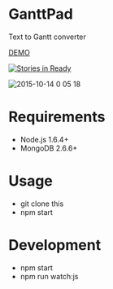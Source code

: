 # GanttPad

Text to Gantt converter

[DEMO](http://ganttpad.herokuapp.com/)

[![Stories in Ready](https://badge.waffle.io/hashrock/ganttpad.svg?label=ready&title=Ready)](http://waffle.io/hashrock/ganttpad)

![2015-10-14 0 05 18](https://cloud.githubusercontent.com/assets/3132889/10458763/6dc8a0fa-7207-11e5-9077-e4c5aeed0de4.png)


# Requirements

 * Node.js 1.6.4+
 * MongoDB 2.6.6+

# Usage

 * git clone this
 * npm start

# Development

 * npm start
 * npm run watch:js
